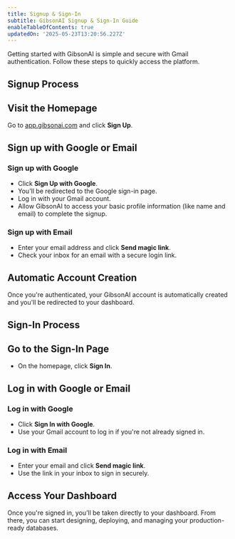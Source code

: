 ```yaml
---
title: Signup & Sign-In
subtitle: GibsonAI Signup & Sign-In Guide
enableTableOfContents: true
updatedOn: '2025-05-23T13:20:56.227Z'
---
```


Getting started with GibsonAI is simple and secure with Gmail authentication. Follow these steps to quickly access the platform.

## Signup Process

<Steps>

## Visit the Homepage

Go to [app.gibsonai.com](https://app.gibsonai.com) and click **Sign Up**.

## Sign up with Google or Email

### Sign up with Google

- Click **Sign Up with Google**.
- You'll be redirected to the Google sign-in page.
- Log in with your Gmail account.
- Allow GibsonAI to access your basic profile information (like name and email) to complete the signup.

### Sign up with Email

- Enter your email address and click **Send magic link**.
- Check your inbox for an email with a secure login link.

## Automatic Account Creation

Once you're authenticated, your GibsonAI account is automatically created and you'll be redirected to your dashboard.

</Steps>

## Sign-In Process

<Steps>

## Go to the Sign-In Page

- On the homepage, click **Sign In**.

## Log in with Google or Email

### Log in with Google

- Click **Sign In with Google**.
- Use your Gmail account to log in if you're not already signed in.

### Log in with Email

- Enter your email and click **Send magic link**.
- Use the link in your inbox to sign in securely.

## Access Your Dashboard

Once you're signed in, you’ll be taken directly to your dashboard. From there, you can start designing, deploying, and managing your production-ready databases.

</Steps>
